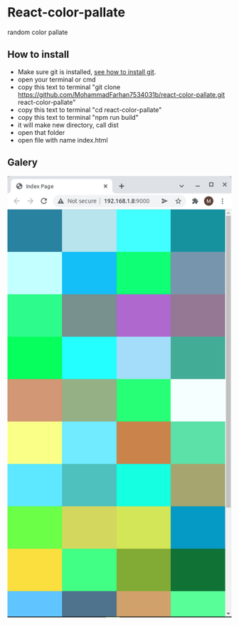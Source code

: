 # React-color-pallate

random color pallate

## How to install

- Make sure git is installed, [see how to install git](https://www.google.com/search?q=how+to+isntall+git&oq=how+to+isntall+git&aqs=chrome..69i57j0i10l9.4306j0j7&sourceid=chrome&ie=UTF-8).
- open your terminal or cmd
- copy this text to terminal "git clone https://github.com/MohammadFarhan7534031b/react-color-pallate.git react-color-pallate"
- copy this text to terminal "cd react-color-pallate"
- copy this text to terminal "npm run build"
- it will make new directory, call dist
- open that folder
- open file with name index.html

## Galery

![This is an image](./src/photo.png)
